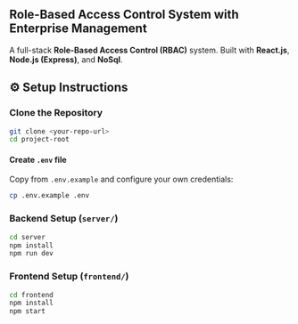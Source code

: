 ## Role-Based Access Control System with Enterprise Management

A full-stack **Role-Based Access Control (RBAC)** system. 
Built with **React.js**, **Node.js (Express)**, and **NoSql**.

## ⚙️ Setup Instructions

### Clone the Repository
```bash
git clone <your-repo-url>
cd project-root
```

#### Create `.env` file
Copy from `.env.example` and configure your own credentials:
```bash
cp .env.example .env
```

### Backend Setup (`server/`)
```bash
cd server
npm install
npm run dev
```

### Frontend Setup (`frontend/`)
```bash
cd frontend
npm install
npm start
```
